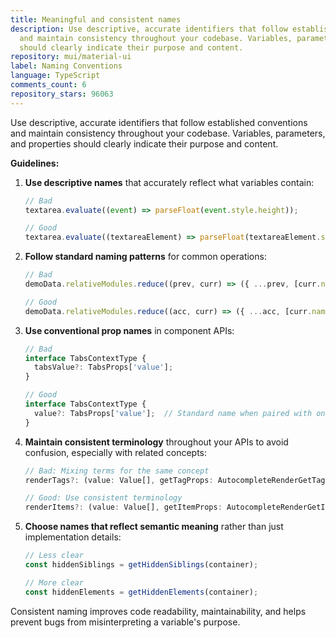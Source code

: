 ```yaml
---
title: Meaningful and consistent names
description: Use descriptive, accurate identifiers that follow established conventions
  and maintain consistency throughout your codebase. Variables, parameters, and properties
  should clearly indicate their purpose and content.
repository: mui/material-ui
label: Naming Conventions
language: TypeScript
comments_count: 6
repository_stars: 96063
---
```


Use descriptive, accurate identifiers that follow established conventions and maintain consistency throughout your codebase. Variables, parameters, and properties should clearly indicate their purpose and content.

**Guidelines:**

1. **Use descriptive names** that accurately reflect what variables contain:
   ```typescript
   // Bad
   textarea.evaluate((event) => parseFloat(event.style.height));
   
   // Good
   textarea.evaluate((textareaElement) => parseFloat(textareaElement.style.height));
   ```

2. **Follow standard naming patterns** for common operations:
   ```typescript
   // Bad
   demoData.relativeModules.reduce((prev, curr) => ({ ...prev, [curr.name]: curr.content }), {});
   
   // Good
   demoData.relativeModules.reduce((acc, curr) => ({ ...acc, [curr.name]: curr.content }), {});
   ```

3. **Use conventional prop names** in component APIs:
   ```typescript
   // Bad
   interface TabsContextType {
     tabsValue?: TabsProps['value'];
   }
   
   // Good
   interface TabsContextType {
     value?: TabsProps['value'];  // Standard name when paired with onChange
   }
   ```

4. **Maintain consistent terminology** throughout your APIs to avoid confusion, especially with related concepts:
   ```typescript
   // Bad: Mixing terms for the same concept
   renderTags?: (value: Value[], getTagProps: AutocompleteRenderGetTagProps) => React.ReactNode;
   
   // Good: Use consistent terminology
   renderItems?: (value: Value[], getItemProps: AutocompleteRenderGetItemProps) => React.ReactNode;
   ```

5. **Choose names that reflect semantic meaning** rather than just implementation details:
   ```typescript
   // Less clear
   const hiddenSiblings = getHiddenSiblings(container);
   
   // More clear
   const hiddenElements = getHiddenElements(container);
   ```

Consistent naming improves code readability, maintainability, and helps prevent bugs from misinterpreting a variable's purpose.